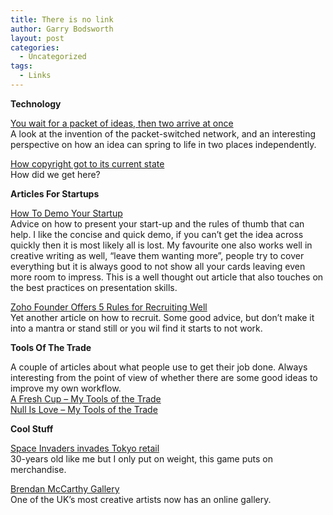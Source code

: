 ```yaml
---
title: There is no link
author: Garry Bodsworth
layout: post
categories:
  - Uncategorized
tags:
  - Links
---
```

**Technology**

[You wait for a packet of ideas, then two arrive at once][1]  
A look at the invention of the packet-switched network, and an interesting perspective on how an idea can spring to life in two places independently.

[How copyright got to its current state][2]  
How did we get here?

**Articles For Startups**

[How To Demo Your Startup][3]  
Advice on how to present your start-up and the rules of thumb that can help. I like the concise and quick demo, if you can&#8217;t get the idea across quickly then it is most likely all is lost. My favourite one also works well in creative writing as well, &#8220;leave them wanting more&#8221;, people try to cover everything but it is always good to not show all your cards leaving even more room to impress. This is a well thought out article that also touches on the best practices on presentation skills.

[Zoho Founder Offers 5 Rules for Recruiting Well][4]  
Yet another article on how to recruit. Some good advice, but don&#8217;t make it into a mantra or stand still or you wil find it starts to not work.

**Tools Of The Trade**

A couple of articles about what people use to get their job done. Always interesting from the point of view of whether there are some good ideas to improve my own workflow.  
[A Fresh Cup &#8211; My Tools of the Trade][5]  
[Null Is Love &#8211; My Tools of the Trade][6]

**Cool Stuff**

[Space Invaders invades Tokyo retail][7]  
30-years old like me but I only put on weight, this game puts on merchandise.

[Brendan McCarthy Gallery][8]  
One of the UK&#8217;s most creative artists now has an online gallery.

 [1]: http://www.guardian.co.uk/business/2008/aug/10/telecoms.mediabusiness
 [2]: http://news.oreilly.com/2008/08/how-copyright-got-to-its-curre.html
 [3]: http://www.techcrunch.com/2008/08/09/how-to-demo-your-startup/
 [4]: http://gigaom.com/2008/08/10/fr-zoho-founder-offers-5-rules-for-recruiting-well/
 [5]: http://afreshcup.com/?p=916
 [6]: http://www.nullislove.com/2008/08/07/my-tools-of-the-trade/
 [7]: http://www.kilian-nakamura.com/blog-english/index.php/space-invaders-invades-tokyo-retail/
 [8]: http://brendanmccarthy.co.uk/subsite/gallery/index.htm